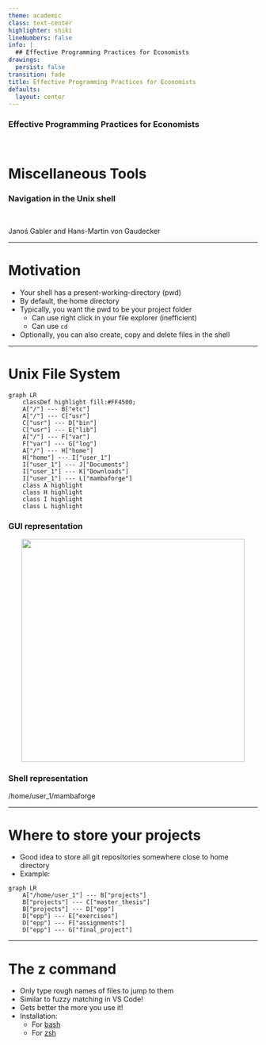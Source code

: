 ```yaml
---
theme: academic
class: text-center
highlighter: shiki
lineNumbers: false
info: |
  ## Effective Programming Practices for Economists
drawings:
  persist: false
transition: fade
title: Effective Programming Practices for Economists
defaults:
  layout: center
---
```


### Effective Programming Practices for Economists

<br/>

# Miscellaneous Tools

### Navigation in the Unix shell

<br/>


Janoś Gabler and Hans-Martin von Gaudecker

---

# Motivation

- Your shell has a present-working-directory (pwd)
- By default, the home directory
- Typically, you want the pwd to be your project folder
  - Can use right click in your file explorer (inefficient)
  - Can use `cd`
- Optionally, you can also create, copy and delete files in the shell

---

# Unix File System

<div class="grid grid-cols-2 gap-45">
<div>

```mermaid {theme: 'dark', scale: 1}
graph LR
    classDef highlight fill:#FF4500;
    A["/"] --- B["etc"]
    A["/"] --- C["usr"]
    C["usr"] --- D["bin"]
    C["usr"] --- E["lib"]
    A["/"] --- F["var"]
    F["var"] --- G["log"]
    A["/"] --- H["home"]
    H["home"] --- I["user_1"]
    I["user_1"] --- J["Documents"]
    I["user_1"] --- K["Downloads"]
    I["user_1"] --- L["mambaforge"]
    class A highlight
    class H highlight
    class I highlight
    class L highlight
```
</div>
<div>

### GUI representation

<center>
<img src="unix_path_mambaforge.png" width=450>
</center>

### Shell representation

/home/user_1/mambaforge

</div>
</div>


---

# Where to store your projects

- Good idea to store all git repositories somewhere close to home directory
- Example:

```mermaid {theme: 'dark', scale: 1}
graph LR
    A["/home/user_1"] --- B["projects"]
    B["projects"] --- C["master_thesis"]
    B["projects"] --- D["epp"]
    D["epp"] --- E["exercises"]
    D["epp"] --- F["assignments"]
    D["epp"] --- G["final_project"]
```

---

# The z command

- Only type rough names of files to jump to them
- Similar to fuzzy matching in VS Code!
- Gets better the more you use it!
- Installation:
  - For [bash](https://github.com/rupa/z)
  - For [zsh](https://github.com/agkozak/zsh-z)
